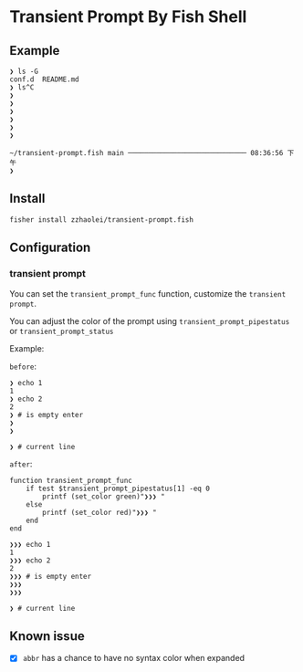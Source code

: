 # Transient Prompt By Fish Shell

## Example
```shell
❯ ls -G
conf.d  README.md
❯ ls^C
❯
❯
❯
❯
❯
❯

~/transient-prompt.fish main ───────────────────────────── 08:36:56 下午
❯
```

## Install
```fish
fisher install zzhaolei/transient-prompt.fish
```

## Configuration

### transient prompt
You can set the `transient_prompt_func` function, customize the `transient prompt`.

You can adjust the color of the prompt using `transient_prompt_pipestatus` or `transient_prompt_status`

Example:

`before`:
```shell
❯ echo 1
1
❯ echo 2
2
❯ # is empty enter
❯
❯

❯ # current line
```

`after`:
```
function transient_prompt_func
    if test $transient_prompt_pipestatus[1] -eq 0
        printf (set_color green)"❯❯❯ "
    else
        printf (set_color red)"❯❯❯ "
    end
end

❯❯❯ echo 1
1
❯❯❯ echo 2
2
❯❯❯ # is empty enter
❯❯❯
❯❯❯

❯ # current line
```

## Known issue
 - [x] `abbr` has a chance to have no syntax color when expanded